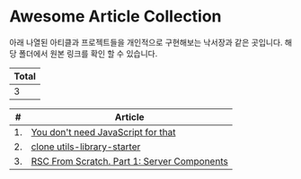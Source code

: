 # Awesome Article Collection
아래 나열된 아티클과 프로젝트들을 개인적으로 구현해보는 낙서장과 같은 곳입니다.
해당 폴더에서 원본 링크를 확인 할 수 있습니다.

| Total |
| ------------- |
| 3 |

| \# | Article
| ------------- | -------------
 | 1. | [You don't need JavaScript for that](articles/You%20don%27t%20need%20JavaScript%20for%20that)
 | 2. | [clone utils-library-starter](articles/clone%20utils-library-starter)
 | 3. | [RSC From Scratch. Part 1: Server Components](articles/RSC%20From%20Scratch.%20Part%201%3A%20Server%20Components)
